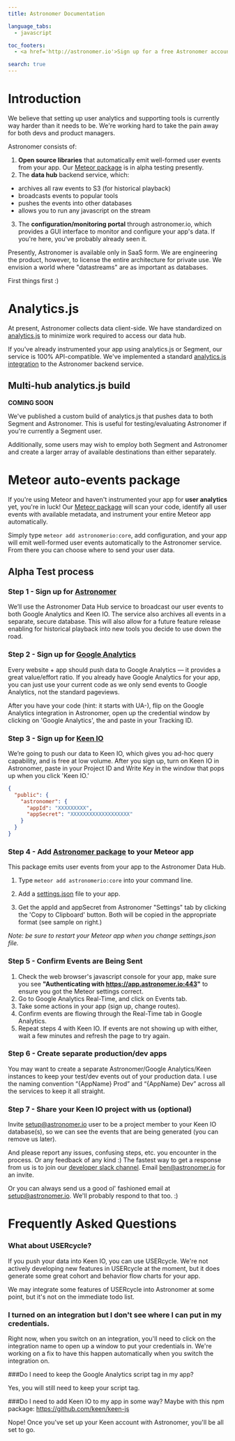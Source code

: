 ```yaml
---
title: Astronomer Documentation

language_tabs:
  - javascript

toc_footers:
  - <a href='http://astronomer.io'>Sign up for a free Astronomer account</a>

search: true
---
```


# Introduction

We believe that setting up user analytics and supporting tools is currently way
harder than it needs to be. We're working hard to take the pain away for
both devs and product managers.

Astronomer consists of:

1. **Open source libraries** that automatically emit well-formed user events
from your app. Our [Meteor package](https://atmospherejs.com/astronomerio/core)
is in alpha testing presently.
2. The **data hub** backend service, which:
  * archives all raw events to S3 (for historical playback)
  * broadcasts events to popular tools
  * pushes the events into other databases
  * allows you to run any javascript on the stream
3. The **configuration/monitoring portal** through astronomer.io, which provides a GUI interface to monitor and configure your app's data. If you're here, you've probably already seen it.

Presently, Astronomer is available only in SaaS form. We are engineering the
product, however, to license the entire architecture for private use. We
envision a world where "datastreams" are as important as databases.

First things first :)

# Analytics.js

At present, Astronomer collects data client-side. We have standardized
on [analytics.js](https://github.com/segmentio/analytics.js) to minimize
work required to access our data hub.

If you've already instrumented your app
using analytics.js or Segment, our service is 100% API-compatible.
We've implemented a standard
[analytics.js integration](https://github.com/astronomerio/analytics.js-integrations/blob/astronomer/lib/astronomer/index.js)
to the Astronomer backend service.

## Multi-hub analytics.js build

**COMING SOON**

We've published a custom build of analytics.js that pushes data to both Segment and Astronomer. This is useful for
testing/evaluating Astronomer if you're currently a Segment user.

Additionally, some users may wish to employ both Segment and Astronomer and create a larger array of available destinations than either separately.

# Meteor auto-events package

If you're using Meteor and haven't instrumented your app for **user analytics** yet,
you're in luck! Our [Meteor package](https://atmospherejs.com/astronomerio/core)
will scan your code, identify all user events with available metadata, and instrument your entire Meteor app automatically.

Simply type `meteor add astronomerio:core`, add configuration, and your app
will emit well-formed user events automatically to the Astronomer service.
From there you can choose where to send your user data.

## Alpha Test process

### Step 1 - Sign up for [Astronomer](https://app.astronomer.io/signup)

We’ll use the Astronomer Data Hub service to broadcast our user events to both Google Analytics and Keen IO. The service also archives all events in a separate, secure database. This will also allow for a future feature release enabling for historical playback into new tools you decide to use down the road.

### Step 2 - Sign up for [Google Analytics](https://www.google.com/analytics/)

Every website + app should push data to Google Analytics — it provides a great value/effort ratio.
If you already have Google Analytics for your app, you can just use your current code as we only send
events to Google Analytics, not the standard pageviews.

After you have your code (hint: it starts with UA-), flip on the Google Analytics
integration in Astronomer, open up the credential window by clicking on 'Google Analytics', the and paste in your Tracking ID.

### Step 3 - Sign up for [Keen IO](https://keen.io/signup?source=astronomer)

We’re going to push our data to Keen IO, which gives you ad-hoc query capability, and is free at low volume. After you sign up, turn on Keen IO in Astronomer, paste in your Project ID and Write Key in the window that pops up when you click 'Keen IO.'

``` json
{
  "public": {
    "astronomer": {
      "appId": "XXXXXXXXX",
      "appSecret": "XXXXXXXXXXXXXXXXXXX"
    }
  }
}
```

### Step 4 - Add [Astronomer package](https://atmospherejs.com/astronomerio/core) to your Meteor app

This package emits user events from your app to the Astronomer Data Hub.

1. Type `meteor add astronomerio:core` into your command line.

2. Add a [settings.json](http://docs.meteor.com/#/full/meteor_settings) file to your app.

3. Get the appId and appSecret from Astronomer "Settings" tab by clicking the 'Copy to Clipboard' button. Both will be copied in the appropriate format (see sample on right.)

*Note: be sure to restart your Meteor app when you change settings.json file.*

### Step 5 - Confirm Events are Being Sent

1. Check the web browser's javascript console for your app, make sure you see **"Authenticating with https://app.astronomer.io:443"** to ensure you got the Meteor settings correct.
2. Go to Google Analytics Real-Time, and click on Events tab.
3. Take some actions in your app (sign up, change routes).
4. Confirm events are flowing through the Real-Time tab in Google Analytics.
5. Repeat steps 4 with Keen IO. If events are not showing up with either, wait a few minutes and refresh the page to try again.

### Step 6 - Create separate production/dev apps

You may want to create a separate Astronomer/Google Analytics/Keen instances to keep your test/dev events out of your production data. I use the naming convention “{AppName} Prod” and “{AppName} Dev” across all the services to keep it all straight.

### Step 7 - Share your Keen IO project with us (optional)

Invite setup@astronomer.io user to be a project member to your Keen IO database(s), so we can see the events that are being generated (you can remove us later).

And please report any issues, confusing steps, etc. you encounter in the process. Or any feedback of any kind :) The fastest way to get a response from us is to join our [developer slack channel](https://astronomerchat.slack.com). Email [ben@astronomer.io](mailto:ben@astronomer.io) for an invite.

Or you can always send us a good ol' fashioned email at [setup@astronomer.io](mailto:setup@astronomer.io).
We'll probably respond to that too. :)

# Frequently Asked Questions

### What about USERcycle?

If you push your data into Keen IO, you can use USERcycle. We're not actively
developing new features in USERcycle at the moment, but it does generate some
great cohort and behavior flow charts for your app.

We may integrate some features of USERcycle into Astronomer at some point,
but it's not on the immediate todo list.

### I turned on an integration but I don't see where I can put in my credentials.

Right now, when you switch on an integration, you'll need to click on the integration name to open up a window to put your credentials in. We're working on a fix to have this happen automatically when you switch the integration on.

###Do I need to keep the Google Analytics script tag in my app?

Yes, you will still need to keep your script tag.

###Do I need to add Keen IO to my app in some way? Maybe with this npm package: https://github.com/keen/keen-js

Nope! Once you've set up your Keen account with Astronomer, you'll be all set to go.
